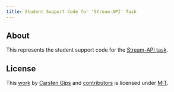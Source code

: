 ```yaml
---
title: Student Support Code for 'Stream-API' Task
---
```


<!-- pandoc -s -f markdown -t markdown --columns=94 --reference-links=true README.md -->

## About

This represents the student support code for the [Stream-API task].

## License

This [work] by [Carsten Gips] and [contributors] is licensed under [MIT].

  [Stream-API task]: https://github.com/Programmiermethoden-CampusMinden/Prog2-Lecture/tree/master/homework
  [work]: https://github.com/Programmiermethoden-CampusMinden/prog2_ybel_streamapi
  [Carsten Gips]: https://github.com/cagix
  [contributors]: https://github.com/Programmiermethoden-CampusMinden/prog2_ybel_streamapi/graphs/contributors
  [MIT]: LICENSE.md
